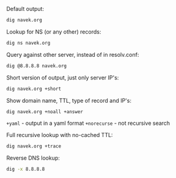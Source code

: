 Default output:
```bash
dig navek.org
```

Lookup for NS (or any other) records:
```bash
dig ns navek.org
```

Query against other server, instead of in resolv.conf:
```bash
dig @8.8.8.8 navek.org
```

Short version of output, just only server IP's:
```bash
dig navek.org +short
```

Show domain name, TTL, type of record and IP's:
```bash
dig navek.org +noall +answer
```

`+yaml` - output in a yaml format
`+norecurse` - not recursive search

Full recursive lookup with no-cached TTL:
```bash
dig navek.org +trace
```

Reverse DNS lookup:
```bash
dig -x 8.8.8.8
```